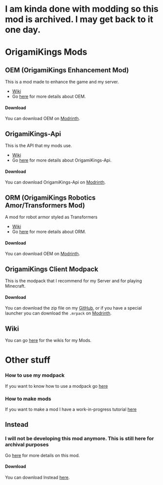 # I am kinda done with modding so this mod is archived. I may get back to it one day.

# OrigamiKings Mods

## **OEM (OrigamiKings Enhancement Mod)**

This is a mod made to enhance the game and my server.

- [Wiki](https://wiki.origamiking.net/oem/OEM.html)
- Go [here](./mods/OEM.md) for more details about OEM.

#### **Download**

You can download OEM on [Modrinth](https://modrinth.com/mod/origamikings-enhancement-mod).

## **OrigamiKings-Api**

This is the API that my mods use.

- [Wiki](https://wiki.origamiking.net/origamikings-api/OrigamiKings-API.html)
- Go [here](./mods/OrigamiKings-API.md) for more details about OrigamiKings-Api.

#### **Download**

You can download OrigamiKings-Api on [Modrinth](https://modrinth.com/mod/origamikings-api).


## **ORM (OrigamiKings Robotics Amor/Transformers Mod)**

A mod for robot armor styled as Transformers

- [Wiki](https://wiki.origamiking.net/orm/ORM.html)
- Go [here](./mods/ORM.md) for more details about ORM.

#### **Download**

You can download OEM on [Modrinth](https://modrinth.com/mod/origamikings-robotics-armor-mod).

## **OrigamiKings Client Modpack**
This is the modpack that I recommend for my Server and for playing Minecraft.

#### **Download**
You can download the zip file on my [GitHub](https://github.com/OrigamiKing3612/OrigamiKings-Client-Modpack),
or if you have a special launcher you can download the `.mrpack` on [Modrinth](https://modrinth.com/modpack/origamikings-client-modpack).

## Wiki
You can go [here](https://wiki.origamiking.net) for the wikis for my Mods.

# Other stuff
### How to use my modpack
If you want to know how to use a modpack go [here](./other/How_to_use_mods.md)

### How to make mods
If you want to make a mod I have a work-in-progress tutorial [here](https://howtomakemods.origamiking.net)

## **Instead**
### **I will not be developing this mod anymore. This is still here for archival purposes**

Go [here](./mods/instead.md) for more details on this mod.

#### **Download**

You can download Instead [here](https://modrinth.com/mod/instead-mod).
